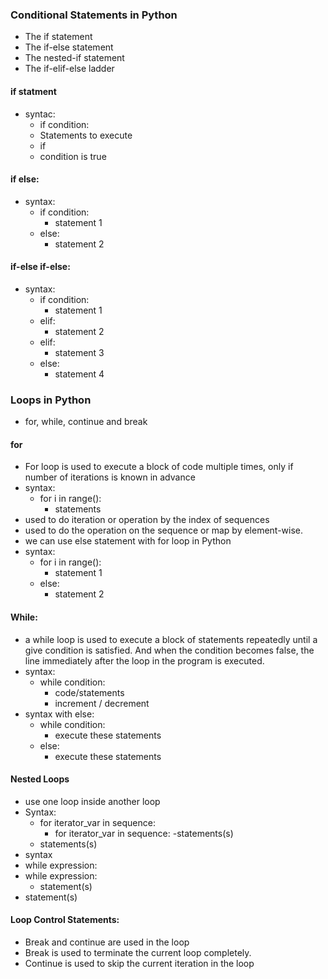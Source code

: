### Conditional Statements in Python
- The if statement
- The if-else statement
- The nested-if statement
- The if-elif-else ladder
#### if statment
- syntac:
  - if condition:
   - Statements to execute
    - if
     - condition is true
  
#### if else:
- syntax:
  -  if condition:
     - statement 1
  - else:
     - statement 2
#### if-else if-else:
- syntax:
  -  if condition:
     - statement 1
  - elif:
     - statement 2
  - elif:
     - statement 3
  - else:
     - statement 4

### Loops in Python
  - for, while, continue and break
#### for
  - For loop is used to execute a block of code multiple times, only if number of iterations is known in advance
- syntax:
   - for i in range():
      - statements
- used to do iteration or operation by the index of sequences
- used to do the operation on the sequence or map by element-wise.
- we can use else statement with for loop in Python
- syntax:
  -  for i in range():
     - statement 1
  - else:
     - statement 2
#### While:
- a while loop is used to execute a block of statements repeatedly until a give condition is satisfied. And when the condition becomes false, the line immediately after the loop in the program is executed.
- syntax:
   - while condition:
      - code/statements
      - increment / decrement
- syntax with else:
   - while condition:
     - execute these statements
   - else:
     - execute these statements

#### Nested Loops
- use one loop inside another loop
- Syntax:
  - for iterator_var in sequence:
     - for iterator_var in sequence:
       -statements(s)
  - statements(s)
- syntax
 - while expression:
  - while expression: 
      - statement(s)
  - statement(s)
#### Loop Control Statements:
- Break and continue are used in the loop
- Break is used to terminate the current loop completely.
- Continue is used to skip the current iteration in the loop











  
  
